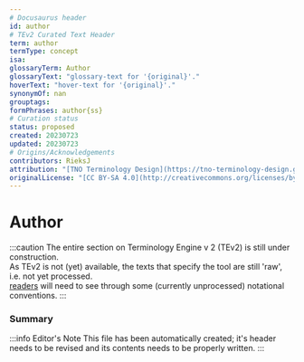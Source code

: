 ```yaml
---
# Docusaurus header
id: author
# TEv2 Curated Text Header
term: author
termType: concept
isa:
glossaryTerm: Author
glossaryText: "glossary-text for '{original}'."
hoverText: "hover-text for '{original}'."
synonymOf: nan
grouptags:
formPhrases: author{ss}
# Curation status
status: proposed
created: 20230723
updated: 20230723
# Origins/Acknowledgements
contributors: RieksJ
attribution: "[TNO Terminology Design](https://tno-terminology-design.github.io/tev2-specifications/docs/tev2)"
originalLicense: "[CC BY-SA 4.0](http://creativecommons.org/licenses/by-sa/4.0/?ref=chooser-v1)"
---
```


# Author

:::caution
The entire section on Terminology Engine v 2 (TEv2) is still under construction.<br/>
As TEv2 is not (yet) available, the texts that specify the tool are still 'raw', i.e. not yet processed.<br/>[readers](@) will need to see through some (currently unprocessed) notational conventions.
:::

### Summary

:::info Editor's Note
This file has been automatically created; it's header needs to be revised and its contents needs to be properly written.
:::

